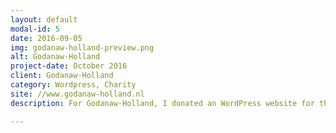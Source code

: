 ```yaml
---
layout: default
modal-id: 5
date: 2016-09-05
img: godanaw-holland-preview.png
alt: Godanaw-Holland
project-date: October 2016
client: Godanaw-Holland
category: Wordpress, Charity
site: //www.godanaw-holland.nl
description: For Godanaw-Holland, I donated an WordPress website for their charity. The site is informative and tries to draw attention for the elderly people in Ethiopia, the site has the option to donate money and reach the people behind the Charity.

---
```

